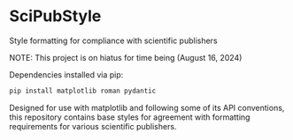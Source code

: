 # SciPubStyle
Style formatting for compliance with scientific publishers

NOTE: This project is on hiatus for time being (August 16, 2024) 

Dependencies installed via pip:
```bash
pip install matplotlib roman pydantic
```

Designed for use with matplotlib and following some of its API conventions, this repository contains base styles for agreement 
with formatting requirements for various scientific publishers.

